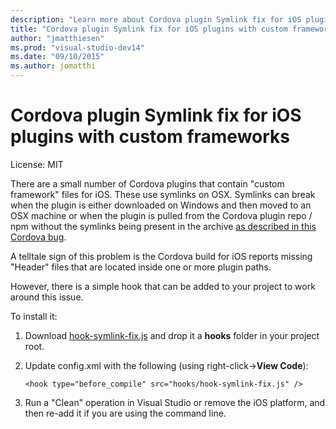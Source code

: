 ```yaml
--- 
description: "Learn more about Cordova plugin Symlink fix for iOS plugins with custom frameworks."
title: "Cordova plugin Symlink fix for iOS plugins with custom frameworks"
author: "jmatthiesen"
ms.prod: "visual-studio-dev14"
ms.date: "09/10/2015"
ms.author: jomatthi
--- 
```


# Cordova plugin Symlink fix for iOS plugins with custom frameworks

License: MIT

There are a small number of Cordova plugins that contain "custom framework" files for iOS. These use symlinks on OSX. Symlinks can break when the plugin is either downloaded on Windows and then moved to an OSX machine or when the plugin is pulled from the Cordova plugin repo / npm without the symlinks being present in the archive [as described in this Cordova bug](https://issues.apache.org/jira/browse/CB-6092). 

A telltale sign of this problem is the Cordova build for iOS reports missing "Header" files that are located inside one or more plugin paths.

However, there is a simple hook that can be added to your project to work around this issue.

To install it:

1. Download [hook-symlink-fix.js](https://github.com/Microsoft/cordova-docs/tree/master/articles/tips-and-workarounds/ios/ios-plugin-symlink-fix) and drop it a **hooks** folder in your project root.
2. Update config.xml with the following (using right-click->**View Code**):

   ```
   <hook type="before_compile" src="hooks/hook-symlink-fix.js" />
   ```

3. Run a "Clean" operation in Visual Studio or remove the iOS platform, and then re-add it if you are using the command line.

